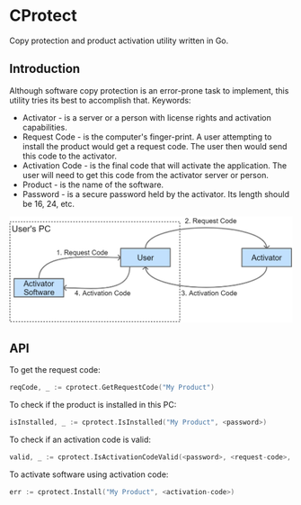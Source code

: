 # CProtect

Copy protection and product activation utility written in Go.

## Introduction

Although software copy protection is an error-prone task to implement, this utility tries its best to accomplish that. Keywords:

* Activator - is a server or a person with license rights and activation capabilities.
* Request Code - is the computer's finger-print. A user attempting to install the product would get a request code. The user then would send this code to the activator.
* Activation Code - is the final code that will activate the application. The user will need to get this code from the activator server or person.
* Product - is the name of the software.
* Password - is a secure password held by the activator. Its length should be 16, 24, etc.

![diagram](res/diagram.png "Diagram")

## API

To get the request code:

```go
reqCode, _ := cprotect.GetRequestCode("My Product")
```

To check if the product is installed in this PC:

```go
isInstalled, _ := cprotect.IsInstalled("My Product", <password>)
```

To check if an activation code is valid:

```go
valid, _ := cprotect.IsActivationCodeValid(<password>, <request-code>, <activation-code>)
```

To activate software using activation code:

```go
err := cprotect.Install("My Product", <activation-code>)
```
